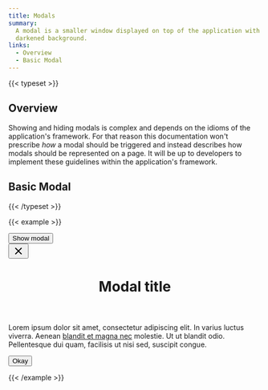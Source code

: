 ```yaml
---
title: Modals
summary:
  A modal is a smaller window displayed on top of the application with a
  darkened background.
links:
  - Overview
  - Basic Modal
---
```


{{< typeset >}}

## Overview

Showing and hiding modals is complex and depends on the idioms of the
application's framework. For that reason this documentation won't prescribe
_how_ a modal should be triggered and instead describes how modals should be
represented on a page. It will be up to developers to implement these guidelines
within the application's framework.

## Basic Modal

{{< /typeset >}}

{{< example >}}

<button data-modal-trigger="example-modal" class="uw-button-filled">
  Show modal
</button>

<div
  id="example-modal"
  class="uw-modal"
  role="dialog"
  aria-hidden="true"
  aria-labelledby="example-modal__title"
  tabindex=-1>
  <div class="uw-modal__window">
    <button data-modal-close="example-modal" class="uw-modal__close">
      <svg xmlns="http://www.w3.org/2000/svg" width="24" height="24" viewBox="0 0 24 24">
        <path d="M19 6.41L17.59 5 12 10.59 6.41 5 5 6.41 10.59 12 5 17.59 6.41 19 12 13.41 17.59 19 19 17.59 13.41 12z" />
        <path d="M0 0h24v24H0z" fill="none" />
      </svg>
    </button>
    <header class="uw-modal__header">
      <h1 id="example-modal__title">Modal title</h1>
    </header>
    <div class="uw-modal__body uw-prose">
      <p>
        Lorem ipsum dolor sit amet, consectetur adipiscing elit. In varius
        luctus viverra. Aenean <a href="#">blandit et magna nec</a> molestie. Ut
        ut blandit odio. Pellentesque dui quam, facilisis ut nisi sed, suscipit
        congue.
      </p>
    </div>
    <footer class="uw-modal__footer">
      <button class="uw-button-filled">Okay</button>
    </footer>
  </div>
</div>

{{< /example >}}
